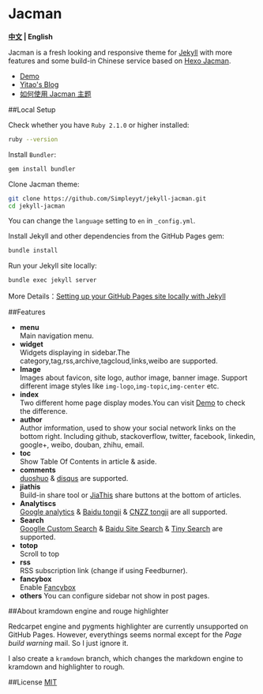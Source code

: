 # Jacman

**[中文](/README.md) | English**

Jacman is a fresh looking and responsive theme for [Jekyll](http://jekyllrb.com) with more features and some build-in Chinese service based on [Hexo Jacman](https://github.com/wuchong/jacman).  

 * [Demo](http://simpleyyt.github.io/jekyll-jacman/)
 * [Yitao's Blog](http://simpleyyt.github.io)
 * [如何使用 Jacman 主题](http://simpleyyt.github.io/jekyll-jacman/jekyll/2015/09/20/how-to-use-jacman/)

##Local Setup

Check whether you have `Ruby 2.1.0` or higher installed:

```sh
ruby --version
```

Install `Bundler`:

```sh
gem install bundler
```

Clone Jacman theme:

```sh
git clone https://github.com/Simpleyyt/jekyll-jacman.git
cd jekyll-jacman
```

You can change the `language` setting to `en` in `_config.yml`.

Install Jekyll and other dependencies from the GitHub Pages gem:

```sh
bundle install
```

Run your Jekyll site locally:

```sh
bundle exec jekyll server
```

More Details：[Setting up your GitHub Pages site locally with Jekyll](https://help.github.com/articles/setting-up-your-github-pages-site-locally-with-jekyll/)

##Features
- **menu**  
 Main navigation menu.
- **widget**  
 Widgets displaying in sidebar.The category,tag,rss,archive,tagcloud,links,weibo are supported.
- **Image**  
 Images about favicon, site logo, author image, banner image. Support different image styles like `img-logo`,`img-topic`,`img-center` etc.
- **index**  
 Two different home page display modes.You can visit [Demo](http://jacman.wuchong.me) to check the difference.
- **author**  
 Author imformation, used to show your social network links on the bottom right. Including github, stackoverflow, twitter, facebook, linkedin, google+, weibo, douban, zhihu, email.
- **toc**  
 Show Table Of Contents in article & aside.
- **comments**  
 [duoshuo](http://duoshuo.com/) & [disqus](https://disqus.com/) are supported.
- **jiathis**  
 Build-in share tool or [JiaThis](http://www.jiathis.com/) share buttons at the bottom of articles.
- **Analytiscs**  
 [Google analytics](http://www.google.com/analytics/) & [Baidu tongji](http://tongji.baidu.com/) & [CNZZ tongji](http://www.cnzz.com/) are all supported.
- **Search**  
 [Googlle Custom Search](https://www.google.com/cse/ ) & [Baidu Site Search](http://zn.baidu.com/) & [Tiny Search](http://tinysou.com/) are supported.
- **totop**  
 Scroll to top
- **rss**  
 RSS subscription link (change if using Feedburner).
- **fancybox**  
 Enable [Fancybox](http://fancyapps.com/fancybox/)
- **others**
 You can configure sidebar not show in post pages.

##About kramdown  engine and rouge highlighter

Redcarpet engine and pygments highlighter are currently unsupported on GitHub Pages. However, everythings seems normal except for the *Page build warning* mail. So I just ignore it.

I also create a `kramdown` branch, which changes the markdown engine to kramdown and highlighter to rough.

##License
[MIT](/LICENSE)
